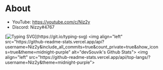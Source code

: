 # About
- YouTube: https://youtube.com/c/Niz2y
- Discord: Nizzy#4767

[![Typing SVG](https://readme-typing-svg.herokuapp.com?size=15&color=653FF7&lines=Nizzy%234767;Credit+me+if+you+do+skid+from+my+profile.)](https://git.io/typing-svg)
<img align="left" src="https://github-readme-stats.vercel.app/api?username=Niz2y&include_all_commits=true&count_private=true&show_icons=true&theme=midnight-purple" alt="devSouvik's Github Stats"> 
<img align="left" src="https://github-readme-stats.vercel.app/api/top-langs/?username=Niz2y&theme=midnight-purple">

